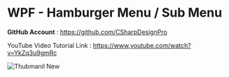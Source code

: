 # WPF - Hamburger Menu / Sub Menu 

<b>GitHub Account</b> : https://github.com/CSharpDesignPro

YouTube Video Tutorial Link : https://www.youtube.com/watch?v=YkZq3u9gmRc

![Thubmanil New](https://user-images.githubusercontent.com/55704859/135702369-011b7915-8bcb-4207-993a-e7caa3dd5a73.png)
